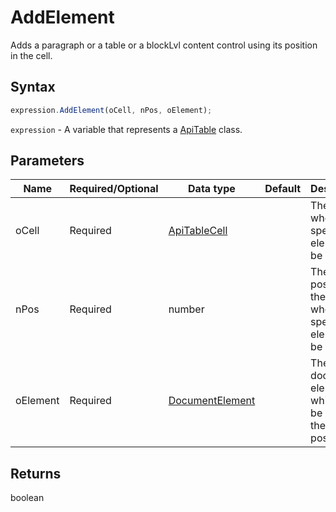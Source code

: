 # AddElement

Adds a paragraph or a table or a blockLvl content control using its position in the cell.

## Syntax

```javascript
expression.AddElement(oCell, nPos, oElement);
```

`expression` - A variable that represents a [ApiTable](../ApiTable.md) class.

## Parameters

| **Name** | **Required/Optional** | **Data type** | **Default** | **Description** |
| ------------- | ------------- | ------------- | ------------- | ------------- |
| oCell | Required | [ApiTableCell](../../ApiTableCell/ApiTableCell.md) |  | The cell where the specified element will be added. |
| nPos | Required | number |  | The position in the cell where the specified element will be added. |
| oElement | Required | [DocumentElement](../../Enumeration/DocumentElement.md) |  | The document element which will be added at the current position. |

## Returns

boolean